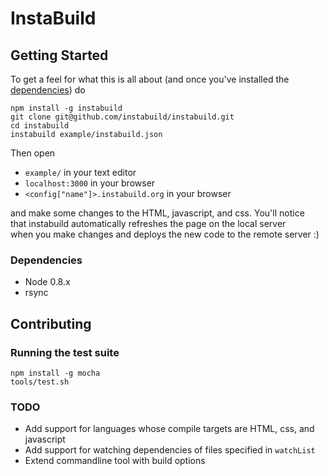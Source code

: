 
# InstaBuild

## Getting Started

To get a feel for what this is all about (and once you've installed the  
[dependencies](#dependencies)) do  

    npm install -g instabuild
    git clone git@github.com/instabuild/instabuild.git
    cd instabuild
    instabuild example/instabuild.json

Then open  

+ `example/` in your text editor
+ `localhost:3000` in your browser
+ `<config["name"]>.instabuild.org` in your browser

and make some changes to the HTML, javascript, and css. You'll notice  
that instabuild automatically refreshes the page on the local server  
when you make changes and deploys the new code to the remote server :)

### Dependencies

+ Node 0.8.x
+ rsync

## Contributing

### Running the test suite

    npm install -g mocha
    tools/test.sh

### TODO

+ Add support for languages whose compile targets are HTML, css, and javascript
+ Add support for watching dependencies of files specified in `watchList`
+ Extend commandline tool with build options
